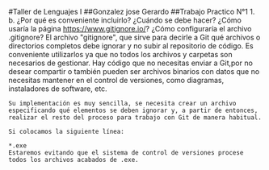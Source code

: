 #Taller de Lenguajes I
##Gonzalez jose Gerardo
##Trabajo Practico N°1
1.
    b. 
     ¿Por qué es conveniente incluirlo? ¿Cuándo se
debe hacer? ¿Cómo usaría la página https://www.gitignore.io/? ¿Cómo
configuraría el archivo .gitignore?
    El archivo "gitignore", que sirve para decirle a Git qué archivos o directorios completos debe ignorar y no subir al repositorio de código.
    Es conveniente utilizarlos ya que no todos los archivos y carpetas son necesarios de gestionar. Hay código que no necesitas enviar a Git,por no desear compartir o también pueden ser archivos binarios con datos que no necesitas mantener en el control de versiones, como diagramas, instaladores de software, etc.

    Su implementación es muy sencilla, se necesita crear un archivo especificando qué elementos se deben ignorar y, a partir de entonces, realizar el resto del proceso para trabajo con Git de manera habitual.

    Si colocamos la siguiente línea:

    *.exe
    Estaremos evitando que el sistema de control de versiones procese todos los archivos acabados de .exe.